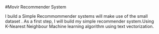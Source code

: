 #Movir Recommender System

I build a Simple Recommommender systems will make use of the small dataset . As a first step, I will build my simple recommender system.Using K-Nearest Neighbour 
Machine learning algorithm using text vectorization. 
